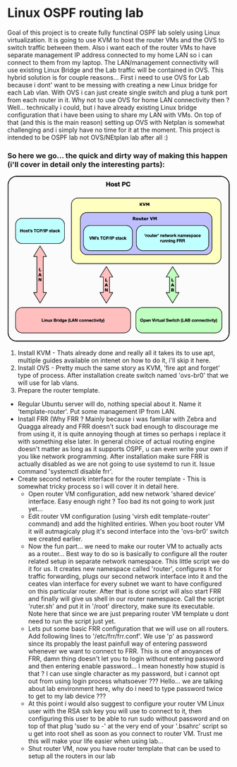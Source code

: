 # Linux OSPF routing lab

Goal of this project is to create fully functinal OSPF lab solely using Linux virtualization. It is going to use KVM to host the router VMs and the OVS to switch traffic between them. Also i want each of the router VMs to have separate management IP address connected to my home LAN so i can connect to them from my laptop. The LAN/management connectivity will use existing Linux Bridge and the Lab traffic will be contained in OVS. This hybrid solution is for couple reasons... First i need to use OVS for Lab because i dont' want to be messing with creating a new Linux bridge for each Lab vlan. With OVS i can just create single switch and plug a tunk port from each router in it. Why not to use OVS for home LAN connectivity then ? Well... technically i could, but i have already existing Linux bridge configuration that i have been using to share my LAN with VMs. On top of that (and this is the main reason) setting up OVS with Netplan is somewhat challenging and i simply have no time for it at the moment. This project is intended to be OSPF lab not OVS/NEtplan lab after all :) 

### So here we go... the quick and dirty way of making this happen (i'll cover in detail only the interesting parts):

![Sample PyTCP log output](https://github.com/ccie18643/Linux-OSPF-lab/blob/main/pictures/linux_routing_lab.png)

1. Install KVM - Thats already done and really all it takes its to use apt, multiple guides available on intenet on how to do it, i'll skip it here.
2. Install OVS - Pretty much the same story as KVM, 'fire apt and forget' type of process. After installation create switch named 'ovs-br0' that we will use for lab vlans.
3. Prepare the router template.
 - Regular Ubuntu server will do, nothing special about it. Name it 'template-router'. Put some management IP from LAN.
 - Install FRR (Why FRR ? Mainly because i was familiar with Zebra and Quagga already and FRR doesn't suck bad enough to discourage me from using it, it is quite annoying though at times so perhaps i replace it with something else later. In general choice of actual routing engine doesn't matter as long as it supports OSPF, u can even write your own if you like network programming. After installation make sure FRR is actually disabled as we are not going to use systemd to run it. Issue command 'systemctl disable frr'.
 - Create second network interface for the router template - This is somewhat tricky process so i will cover it in detail here.
   - Open router VM configuration, add new network 'shared device' interface. Easy enough right ? Too bad its not going to work just yet...
   - Edit router VM configuration (using 'virsh edit template-router' command) and add the highlited entiries. When you boot router VM it will autmagicaly plug it's second interface into the 'ovs-br0' switch we created earlier.
   - Now the fun part... we need to make our router VM to actually acts as a router... Best way to do so is basically to configure all the router related setup in separate network namespace. This little script we do it for us. It creates new namespace called 'router', configures it for traffic forwarding, plugs our second network interface into it and the ceates vlan interface for every subnet we want to have configured on this particular router. After that is done script will also start FRR and finally will give us shell in our router namespace. Call the script 'ruter.sh' and put it in '/root' directory, make sure its executable. Note here that since we are just preparing router VM template u dont need to run the script just yet.
   - Lets put some basic FRR configuration that we will use on all routers. Add following lines to '/etc/frr/frr.conf'. We use 'p' as password since its propably the least painfull way of entering password whenever we want to connect to FRR. This is one of anoyances of FRR, damn thing doesn't let you to login without entering password and then entering enable password... I mean honestly how stupid is that ? I can use single character as my password, but i cannot opt out from using login process whatsoever ??? Hello... we are talking about lab environment here, why do i need to type password twice to get to my lab device ???
   - At this point i would also suggest to configure your router VM Linux user with the RSA ssh key you will use to connect to it, then configuring this user to be able to run sudo without password and on top of that plug 'sudo su -' at the very end of your '.bsahrc' script so u get into root shell as soon as you connect to router VM. Trust me this will make your life easier when using lab...
   - Shut router VM, now you have router template that can be used to setup all the routers in our lab 
   

